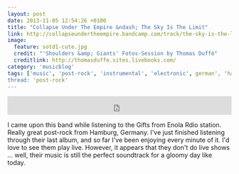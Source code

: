 ```yaml
---
layout: post
date: 2013-11-05 12:54:26 +0100
title: "Collapse Under The Empire &ndash; The Sky Is The Limit"
link: http://collapseundertheempire.bandcamp.com/track/the-sky-is-the-limit
image:
  feature: sotd1-cute.jpg
  credit: "'Shoulders &amp; Giants' Fotos-Session by Thomas Duffé"
  creditlink: http://thomasduffe.sites.livebooks.com/
category: 'musicblog'
tags: ['music', 'post-rock', 'instrumental', 'electronic', german', 'hamburg', 'song of the day']
thread: 'post-rock'
---
```


<iframe style="border: 0; width: 100%; height: 42px;" src="http://bandcamp.com/EmbeddedPlayer/album=3389778286/size=small/bgcol=ffffff/linkcol=0687f5/artwork=false/t=5/transparent=true/" seamless><a href="http://collapseundertheempire.bandcamp.com/album/shoulders-giants">Shoulders &amp; Giants by Collapse Under The Empire</a></iframe>

I came upon this band while listening to the Gifts from Enola Rdio station. Really great post-rock from Hamburg, Germany. I've just finished listening through their last album, and so far I've been enjoying every minute of it. I'd love to see them play live. However, it appears that they don't do live shows ... well, their music is still the perfect soundtrack for a gloomy day like today.